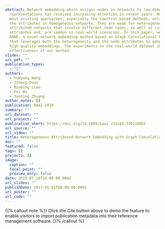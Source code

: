 ```yaml
---
abstract: Network embedding which assigns nodes in networks to low-dimensional
  representations has received increasing attention in recent years. However,
  most existing approaches, especially the spectral-based methods, only consider
  the attributes in homogeneous networks. They are weak for heterogeneous
  attributed networks that involve different node types, as well as rich node
  attributes and, are common in real-world scenarios. In this paper, we propose
  HANE, a novel network embedding method based on Graph Convolutional Networks,
  that leverages both the heterogeneity and the node attributes to generate
  high-quality embeddings. The experiments on the real-world dataset show the
  effectiveness of our method.
slides: ""
url_pdf: ""
publication_types:
  - "1"
authors:
  - Yueyang Wang
  - Ziheng Duan
  - Binbing Liao
  - Fei Wu
  - Yueting Zhuang
author_notes: []
publication: AAAI-2019
summary: ""
url_dataset: ""
url_project: ""
publication_short: https://doi.org/10.1609/aaai.v33i01.330110061
url_source: ""
url_video: ""
title: Heterogeneous Attributed Network Embedding with Graph Convolutional Networks
doi: ""
featured: false
tags: []
projects: []
image:
  caption: ""
  focal_point: ""
  preview_only: false
date: 2019-07-16T16:00:00.000Z
url_slides: ""
publishDate: 2017-01-01T00:00:00.000Z
url_poster: ""
url_code: ""
---
```

{{% callout note %}}
Click the *Cite* button above to demo the feature to enable visitors to import publication metadata into their reference management software.
{{% /callout %}